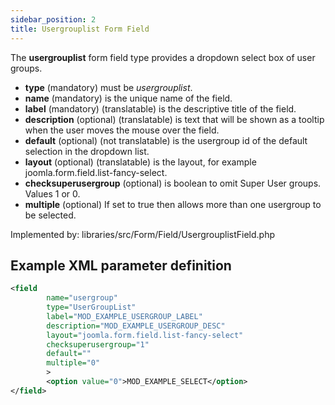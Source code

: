 ```yaml
---
sidebar_position: 2
title: Usergrouplist Form Field
---
```



The **usergrouplist** form field type provides a  dropdown select box of user groups.

- **type** (mandatory) must be *usergrouplist*.
- **name** (mandatory) is the unique name of the field.
- **label** (mandatory) (translatable) is the descriptive title of the field.
- **description** (optional) (translatable) is text that will be shown as a tooltip when the user moves the mouse over the field.
- **default** (optional) (not translatable) is the usergroup id of the default selection in the dropdown list.
- **layout** (optional) (translatable) is the layout, for example joomla.form.field.list-fancy-select.
- **checksuperusergroup** (optional) is boolean to omit Super User groups. Values 1 or 0.
- **multiple** (optional) If set to true then allows more than one usergroup to be selected.

Implemented by: libraries/src/Form/Field/UsergrouplistField.php

## Example XML parameter definition

```xml
<field
        name="usergroup"
        type="UserGroupList"
        label="MOD_EXAMPLE_USERGROUP_LABEL"
        description="MOD_EXAMPLE_USERGROUP_DESC"
        layout="joomla.form.field.list-fancy-select"
        checksuperusergroup="1"
        default=""
        multiple="0"
        >
        <option value="0">MOD_EXAMPLE_SELECT</option>
</field>
```
